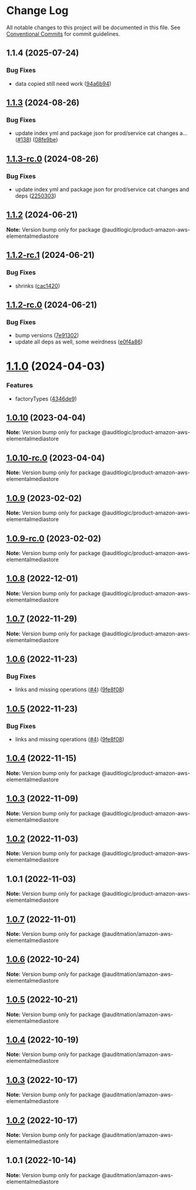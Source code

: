 # Change Log

All notable changes to this project will be documented in this file.
See [Conventional Commits](https://conventionalcommits.org) for commit guidelines.

## 1.1.4 (2025-07-24)


### Bug Fixes

* data copied still need work ([94a6b94](https://github.com/zerobias-org/product/commit/94a6b942fb0516367548599d739529536132755a))





## [1.1.3](https://github.com/auditlogic/product/compare/@auditlogic/product-amazon-aws-elementalmediastore@1.1.2...@auditlogic/product-amazon-aws-elementalmediastore@1.1.3) (2024-08-26)


### Bug Fixes

* update index yml and package json for prod/service cat changes a… ([#138](https://github.com/auditlogic/product/issues/138)) ([08fe9be](https://github.com/auditlogic/product/commit/08fe9beb1c8457462a19bc69caa02e6212d97e1a))





## [1.1.3-rc.0](https://github.com/auditlogic/product/compare/@auditlogic/product-amazon-aws-elementalmediastore@1.1.2...@auditlogic/product-amazon-aws-elementalmediastore@1.1.3-rc.0) (2024-08-26)


### Bug Fixes

* update index yml and package json for prod/service cat changes and deps ([2250303](https://github.com/auditlogic/product/commit/225030363a363608240135b7ebed386b28f01e4b))





## [1.1.2](https://github.com/auditlogic/product/compare/@auditlogic/product-amazon-aws-elementalmediastore@1.1.2-rc.1...@auditlogic/product-amazon-aws-elementalmediastore@1.1.2) (2024-06-21)

**Note:** Version bump only for package @auditlogic/product-amazon-aws-elementalmediastore





## [1.1.2-rc.1](https://github.com/auditlogic/product/compare/@auditlogic/product-amazon-aws-elementalmediastore@1.1.2-rc.0...@auditlogic/product-amazon-aws-elementalmediastore@1.1.2-rc.1) (2024-06-21)


### Bug Fixes

* shrinks ([cac1420](https://github.com/auditlogic/product/commit/cac14200fefcd8183ab69fe89a47bd3f70f563e9))





## [1.1.2-rc.0](https://github.com/auditlogic/product/compare/@auditlogic/product-amazon-aws-elementalmediastore@1.1.0...@auditlogic/product-amazon-aws-elementalmediastore@1.1.2-rc.0) (2024-06-21)


### Bug Fixes

* bump versions ([7e91302](https://github.com/auditlogic/product/commit/7e913023b8b312150ed7762c32fbbe616be71de5))
* update all deps as well, some weirdness ([e0f4a86](https://github.com/auditlogic/product/commit/e0f4a864714e2d3de6bbf3da014d5312fe53be2f))





# [1.1.0](https://github.com/auditlogic/product/compare/@auditlogic/product-amazon-aws-elementalmediastore@1.0.10...@auditlogic/product-amazon-aws-elementalmediastore@1.1.0) (2024-04-03)


### Features

* factoryTypes ([4346de9](https://github.com/auditlogic/product/commit/4346de92693aee892fccf725338ffc7b80ab182b))





## [1.0.10](https://github.com/auditlogic/product/compare/@auditlogic/product-amazon-aws-elementalmediastore@1.0.9...@auditlogic/product-amazon-aws-elementalmediastore@1.0.10) (2023-04-04)

**Note:** Version bump only for package @auditlogic/product-amazon-aws-elementalmediastore





## [1.0.10-rc.0](https://github.com/auditlogic/product/compare/@auditlogic/product-amazon-aws-elementalmediastore@1.0.9...@auditlogic/product-amazon-aws-elementalmediastore@1.0.10-rc.0) (2023-04-04)

**Note:** Version bump only for package @auditlogic/product-amazon-aws-elementalmediastore





## [1.0.9](https://github.com/auditlogic/product/compare/@auditlogic/product-amazon-aws-elementalmediastore@1.0.8...@auditlogic/product-amazon-aws-elementalmediastore@1.0.9) (2023-02-02)

**Note:** Version bump only for package @auditlogic/product-amazon-aws-elementalmediastore





## [1.0.9-rc.0](https://github.com/auditlogic/product/compare/@auditlogic/product-amazon-aws-elementalmediastore@1.0.8...@auditlogic/product-amazon-aws-elementalmediastore@1.0.9-rc.0) (2023-02-02)

**Note:** Version bump only for package @auditlogic/product-amazon-aws-elementalmediastore





## [1.0.8](https://github.com/auditlogic/product/compare/@auditlogic/product-amazon-aws-elementalmediastore@1.0.7...@auditlogic/product-amazon-aws-elementalmediastore@1.0.8) (2022-12-01)

**Note:** Version bump only for package @auditlogic/product-amazon-aws-elementalmediastore





## [1.0.7](https://github.com/auditlogic/product/compare/@auditlogic/product-amazon-aws-elementalmediastore@1.0.6...@auditlogic/product-amazon-aws-elementalmediastore@1.0.7) (2022-11-29)

**Note:** Version bump only for package @auditlogic/product-amazon-aws-elementalmediastore





## [1.0.6](https://github.com/auditlogic/product/compare/@auditlogic/product-amazon-aws-elementalmediastore@1.0.4...@auditlogic/product-amazon-aws-elementalmediastore@1.0.6) (2022-11-23)


### Bug Fixes

* links and missing operations ([#4](https://github.com/auditlogic/product/issues/4)) ([9fe8f08](https://github.com/auditlogic/product/commit/9fe8f08fe7c57fdb79f991ac35bd6ac2e7dcad38))





## [1.0.5](https://github.com/auditlogic/product/compare/@auditlogic/product-amazon-aws-elementalmediastore@1.0.4...@auditlogic/product-amazon-aws-elementalmediastore@1.0.5) (2022-11-23)


### Bug Fixes

* links and missing operations ([#4](https://github.com/auditlogic/product/issues/4)) ([9fe8f08](https://github.com/auditlogic/product/commit/9fe8f08fe7c57fdb79f991ac35bd6ac2e7dcad38))





## [1.0.4](https://github.com/auditlogic/product/compare/@auditlogic/product-amazon-aws-elementalmediastore@1.0.3...@auditlogic/product-amazon-aws-elementalmediastore@1.0.4) (2022-11-15)

**Note:** Version bump only for package @auditlogic/product-amazon-aws-elementalmediastore





## [1.0.3](https://github.com/auditlogic/product/compare/@auditlogic/product-amazon-aws-elementalmediastore@1.0.2...@auditlogic/product-amazon-aws-elementalmediastore@1.0.3) (2022-11-09)

**Note:** Version bump only for package @auditlogic/product-amazon-aws-elementalmediastore





## [1.0.2](https://github.com/auditlogic/product/compare/@auditlogic/product-amazon-aws-elementalmediastore@1.0.1...@auditlogic/product-amazon-aws-elementalmediastore@1.0.2) (2022-11-03)

**Note:** Version bump only for package @auditlogic/product-amazon-aws-elementalmediastore





## 1.0.1 (2022-11-03)

**Note:** Version bump only for package @auditlogic/product-amazon-aws-elementalmediastore





## [1.0.7](https://github.com/auditmation/store-content/compare/@auditmation/amazon-aws-elementalmediastore@1.0.6...@auditmation/amazon-aws-elementalmediastore@1.0.7) (2022-11-01)

**Note:** Version bump only for package @auditmation/amazon-aws-elementalmediastore





## [1.0.6](https://github.com/auditmation/store-content/compare/@auditmation/amazon-aws-elementalmediastore@1.0.5...@auditmation/amazon-aws-elementalmediastore@1.0.6) (2022-10-24)

**Note:** Version bump only for package @auditmation/amazon-aws-elementalmediastore





## [1.0.5](https://github.com/auditmation/store-content/compare/@auditmation/amazon-aws-elementalmediastore@1.0.4...@auditmation/amazon-aws-elementalmediastore@1.0.5) (2022-10-21)

**Note:** Version bump only for package @auditmation/amazon-aws-elementalmediastore





## [1.0.4](https://github.com/auditmation/store-content/compare/@auditmation/amazon-aws-elementalmediastore@1.0.3...@auditmation/amazon-aws-elementalmediastore@1.0.4) (2022-10-19)

**Note:** Version bump only for package @auditmation/amazon-aws-elementalmediastore





## [1.0.3](https://github.com/auditmation/store-content/compare/@auditmation/amazon-aws-elementalmediastore@1.0.2...@auditmation/amazon-aws-elementalmediastore@1.0.3) (2022-10-17)

**Note:** Version bump only for package @auditmation/amazon-aws-elementalmediastore





## [1.0.2](https://github.com/auditmation/store-content/compare/@auditmation/amazon-aws-elementalmediastore@1.0.1...@auditmation/amazon-aws-elementalmediastore@1.0.2) (2022-10-17)

**Note:** Version bump only for package @auditmation/amazon-aws-elementalmediastore





## 1.0.1 (2022-10-14)

**Note:** Version bump only for package @auditmation/amazon-aws-elementalmediastore
